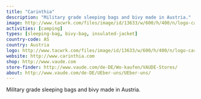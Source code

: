 ```yaml
---
title: "Carinthia"
description: "Military grade sleeping bags and bivy made in Austria."
image: http://www.tacwrk.com/files/image/id/13633/w/600/h/400/n/logo-carinthia.png
activities: [camping]
types: [sleeping-bag, bivy-bag, insulated-jacket]
country-code: AS
country: Austria
logo: http://www.tacwrk.com/files/image/id/13633/w/600/h/400/n/logo-carinthia.png
website: http://www.carinthia.com
shop: http://www.vaude.com
store-finder: http://www.vaude.com/de-DE/Wo-kaufen/VAUDE-Stores/
about: http://www.vaude.com/de-DE/UEber-uns/UEber-uns/
---
```

Military grade sleeping bags and bivy made in Austria.
